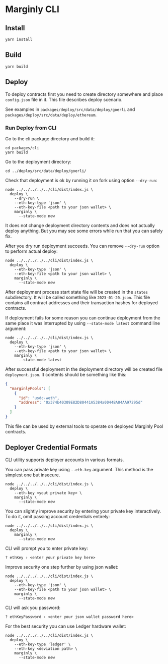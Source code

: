 # Marginly CLI

## Install

```shell
yarn install
```

## Build

```shell
yarn build
```

## Deploy

To deploy contracts first you need to create directory
somewhere and place `config.json` file in it.
This file describes deploy scenario.

See examples in `packages/deploy/src/data/deploy/goerli` and `packages/deploy/src/data/deploy/ethereum`.

### Run Deploy from CLI

Go to the cli package directory and build it:

```shell
cd packages/cli
yarn build
```

Go to the deployment directory:
```shell
cd ../deploy/src/data/deploy/goerli/
```

Check that deployment is ok by running it on fork
using option `--dry-run`:
```shell
node ../../../../../cli/dist/index.js \
  deploy \
    --dry-run \
    --eth-key-type 'json' \
    --eth-key-file <path to your json wallet> \
    marginly \
      --state-mode new
```

It does not change deployment directory contents and
does not actually deploy anything. But you may
see some errors while run that you can safely fix.

After you dry run deployment succeeds. You can remove
`--dry-run` option to perform actual deploy:

```shell
node ../../../../../cli/dist/index.js \
  deploy \
    --eth-key-type 'json' \
    --eth-key-file <path to your json wallet> \
    marginly \
      --state-mode new
```

After deployment process start state file will be created
in the `states` subdirectory. It will be called something
like `2023-01-20.json`. This file contains all contract
addresses and their transaction hashes for deployed contracts.

If deployment fails for some reason you can continue
deployment from the same place it was interrupted by
using `--state-mode latest` command line argument:

```shell
node ../../../../../cli/dist/index.js \
  deploy \
    --eth-key-type 'json' \
    --eth-key-file <path to your json wallet> \
    marginly \
      --state-mode latest
```

After successful deployment in the deployment directory
will be created file `deployment.json`. It contents
should be something like this:

```json
{
  "marginlyPools": [
    {
      "id": "usdc-weth",
      "address": "0x374b40309E82D80441A5384a0044BA04AA97295d"
    }
  ]
}
```

This file can be used by external tools to operate on
deployed Marginly Pool contracts.

## Deployer Credential Formats

CLI utility supports deployer accounts in various formats.

You can pass private key using `--eth-key` argument.
This method is the simplest one but insecure.
```shell
node ../../../../../cli/dist/index.js \
  deploy \
    --eth-key <yout private key> \
    marginly \
      --state-mode new
```

You can slightly improve security by entering your
private key interactively. To do it, omit
passing account credentials entirely:

```shell
node ../../../../../cli/dist/index.js \
  deploy \
    marginly \
      --state-mode new
```
CLI will prompt you to enter private key:
```
? ethKey › <enter your private key here>
```

Improve security one step further by using json wallet:
```shell
node ../../../../../cli/dist/index.js \
  deploy \
    --eth-key-type 'json' \
    --eth-key-file <path to your json wallet> \
    marginly \
      --state-mode new
```

CLI will ask you password:
```
? ethKeyPassword › <enter your json wallet password here>
```

For the best security you can use Ledger hardware wallet:
```shell
node ../../../../../cli/dist/index.js \
  deploy \
    --eth-key-type 'ledger' \
    --eth-key <deviation path> \
    marginly \
      --state-mode new
```
